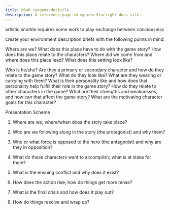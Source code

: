 ```yaml
---
title: 0648.cangame-doctitle
description: A reference page in my new Starlight docs site.
---
```

artistic snorkle 
requires some work to play 
exchange between conciousniss 

create your environment description briefs with the following points in mind:

Where are we?
What does this place have to do with the game story?
How does this place relate to the characters?
Where did we come from and where does this place lead?
What does this setting look like?

Who is he/she? Are they a primary or secondary character and how do they relate to the game story?
What do they look like? What are they wearing or carrying with them?
What is their personality like and how does that personality help fulfill their role in the game story?
How do they relate to other characters in the game?
What are their strengths and weaknesses, and how can that affect the game story?
What are the motivating character goals for this character?


Presentation Scheme


1. Where are we; where/when does the story take place?

2. Who are we following along in the story (the protagonist) and why them?

3. Who or what force is opposed to the hero (the antagonist) and why are they in opposition?

4. What do these characters want to accomplish; what is at stake for them?

5. What is the ensuing conflict and why does it exist?

6. How does the action rise; how do things get more tense?

7. What is the final crisis and how does it play out?

8. How do things resolve and wrap up?
